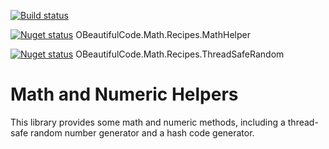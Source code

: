 [![Build status](https://ci.appveyor.com/api/projects/status/cy79le6v05nmrph9?svg=true)](https://ci.appveyor.com/project/SurajGupta/obeautifulcode-math)

[![Nuget status](https://img.shields.io/nuget/v/OBeautifulCode.Math.Recipes.MathHelper.svg)](https://www.nuget.org/packages/OBeautifulCode.Math.Recipes.MathHelper)  OBeautifulCode.Math.Recipes.MathHelper

[![Nuget status](https://img.shields.io/nuget/v/OBeautifulCode.Math.Recipes.ThreadSafeRandom.svg)](https://www.nuget.org/packages/OBeautifulCode.Math.Recipes.ThreadSafeRandom)  OBeautifulCode.Math.Recipes.ThreadSafeRandom

Math and Numeric Helpers
========================
This library provides some math and numeric methods, including a thread-safe random number generator and a hash code generator.